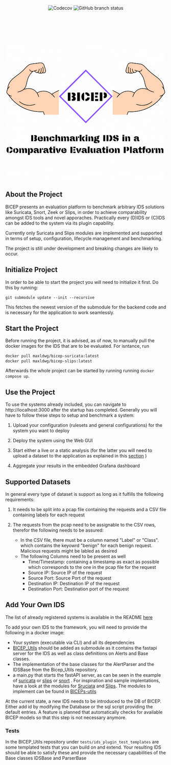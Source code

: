 
<div align="center">

<img alt="Codecov" src="https://img.shields.io/codecov/c/github/maldwg/BICEP?style=for-the-badge">
<img alt="GitHub branch status" src="https://img.shields.io/github/checks-status/maldwg/BICEP/main?style=for-the-badge&label=Tests">


</div>

<br>

<div align="center">




![](./assets/Biceps_logo.gif)

</div>

## About the Project

BICEP presents an evaluation platform to benchmark arbitrary IDS solutions like Suricata, Snort, Zeek or Slips, in order to achieve comparability amongst IDS tools and novel apporaches. Practically every (D)IDS or (C)IDS can be added to the system via its plugin capability. 

Currently only Suricata and Slips modules are implemented and supported in terms of setup, configuration, lifecycle management and benchmarking.

The project is still under development and breaking changes are likely to occur. 

## Initialize Project

In order to be able to start the project you will need to initialize it first. Do this by running:

```
git submodule update --init --recursive
```
This fetches the newest version of the submodule for the backend code and is necessary for the application to work seamlessly.

## Start the Project

Before running the project, it is advised, as of now, to manually pull the docker images for the IDS that are to be evaluated. For isntance, run

```
docker pull maxldwg/bicep-suricata:latest
docker pull maxldwg/bicep-slips:latest
```

Afterwards the whole project can be started by running running ```docker compose up```.

## Use the Project

To use the systems already included, you can navigate to http://localhost:3000 after the startup has completed. Generally you will have to follow these steps to setup and benchmark a system:

1. Upload your configuration (rulesets and general configurations) for the system you want to deploy

2. Deploy the system using the Web GUI

3. Start either a live or a static analysis (for the latter you will need to upload a dataset to the application as explained in this [section](#supported-datasets) )

4. Aggregate your results in the embedded Grafana dashboard


## Supported Datasets

In general every type of dataset is support as long as it fulfills the following requirements:

1. It needs to be split into a pcap file containing the requests and a CSV file containing labels for each request

2. The requests from the pcap need to be assignable to the CSV rows, therefor the following needs to be assured:

    - In the CSV file, there must be a column named "Label" or "Class". which contains the keyowrd "benign" for each benign request. Malicious requests might be labled as desired
    - The following Columns need to be present as well
        - Time/Timestamp: containing a timestamp as exact as possible which corresponds to the one in the pcap file for the request
        - Source IP: Source IP of the request
        - Source Port: Source Port of the request
        - Destination IP: Destination IP of the request
        - Destination Port: Destination port of the request


## Add Your Own IDS
The list of already registered systems is available in the README [here](https://github.com/maldwg/BICEP-utils/tree/main)

To add your own IDS to the framework, you will need to provide the following in a docker image:
- Your system (executable via CLI) and all its dependencies
- [BICEP_Utils](https://github.com/maldwg/BICEP-utils/tree/main) should be added as submodule as it contains the fastapi server for the IDS as well as class definitions on Alerts and Base classes. 
- The implementation of the base classes for the AlertParser and the IDSBase from the Bicep_Utils repository. 
- a main.py that starts the fastAPI server, as can be seen in the example of [suricata](https://github.com/maldwg/BICEP-suricata-image/blob/main/bicep-suricata/src/main.py) or [slips](https://github.com/maldwg/BICEP-slips-image/blob/main/bicep-slips/src/main.py) or [snort](https://github.com/maldwg/BICEP-snort-image/blob/main/bicep-snort/src/main.py) .
For inspiration and sample implentations, have a look at the modules for [Sruciata](https://github.com/maldwg/BICEP-suricata-image) and [Slips](https://github.com/maldwg/BICEP-slips-image). The modules to implement can be found in [BICEPs-utils](https://github.com/maldwg/BICEP-utils/tree/main)

At the current state, a new IDS needs to be introduced to the DB of BICEP. Either add id by modifying the Database or the sql script providing the default entries. A feature is planned that automatically checks for available BICEP models so that this step is not necessary anymore.

### Tests 

In the BICEP_Utils repository under ```tests/ids_plugin_test_templates``` are some templated tests that you can build on and extend. Your resulting IDS should be able to satisfy these and provide the necessary capabilities of the Base classes IDSBase and ParserBase
